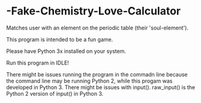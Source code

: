 # -Fake-Chemistry-Love-Calculator
Matches user with an element on the periodic table (their 'soul-element').

This program is intended to be a fun game.

Please have Python 3x installed on your system.

Run this program in IDLE!

There might be issues running the program in the commadn line because the command line may be running Python 2, while this progam was developed in Python 3. There might be issues with input().
raw_input() is the Python 2 version of input() in Python 3.
